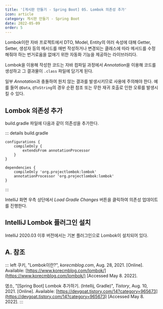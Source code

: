 ```yaml
---
title: '[게시판 만들기 - Spring Boot] 05. Lombok 의존성 추가'
icon: article
category: 게시판 만들기 - Spring Boot
date: 2022-05-09
order: 5
---
```


Lombok이란 자바 프로젝트에서 DTO, Model, Entity의 여러 속성에 대해 Getter, Setter, 생성자 등의 메서드를 매번 작성하거나 변경되는 클래스에 따라 메서드를 수정해줘야 하는 번거로움을 없애기 위한 자동화 기능을 제공하는 라이브러리다.

Lombok을 이용해 작성한 코드는 자바 컴파일 과정에서 *Annotation*을 이용해 코드를 생성하고 그 결과물이 `.class` 파일에 담기게 된다.

일부 *Annotation*과 충돌하여 원치 않는 결과를 발생시키므로 사용에 주의해야 한다. 예를 들어 `@Data`, `@ToString`의 경우 순환 참조 또는 무한 재귀 호출로 인한 오류를 발생시킬 수 있다.

## Lombok 의존성 추가
build.gradle 파일에 다음과 같이 의존성을 추가한다.

::: details build.gradle
```gradle:no-line-numbers
configurations {
	compileOnly {
		extendsFrom annotationProcessor
	}
}

dependencies {
	compileOnly 'org.projectlombok:lombok'
	annotationProcessor 'org.projectlombok:lombok'
}
```
:::

IntelliJ 화면 우측 상단에서 *Load Gradle Changes* 버튼을 클릭하여 의존성 업데이트를 진행한다.

## IntelliJ Lombok 플러그인 설치
IntelliJ 2020.03 이후 버전에서는 기본 플러그인으로 Lombok이 설치되어 있다.

## A. 참조
::: left
쿠키, "Lombok이란?", *korecmblog.com*, Aug. 28, 2021. [Online]. Available: [https://www.korecmblog.com/lombok/](https://www.korecmblog.com/lombok/) [Accessed May 8. 2022].

염소, "[Spring Boot] Lombok 추가하기. (Intellij, Gradle)", *Tistory*, Aug. 10, 2021. [Online]. Available: [https://devgoat.tistory.com/14?category=965673](https://devgoat.tistory.com/14?category=965673) [Accessed May 8. 2022].
:::

<script setup lang="ts">
import DetailsOpen from "@DetailsOpen";
</script>

<DetailsOpen/>
